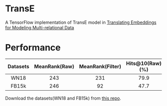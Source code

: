 # TransE
A TensorFlow implementation of TransE model in [Translating Embeddings for Modeling
Multi-relational Data](https://www.utc.fr/~bordesan/dokuwiki/_media/en/transe_nips13.pdf)

# Performance
| Datasets | MeanRank(Raw) | MeanRank(Filter) | Hits@10(Raw)(%) | Hits@10(Filter)(%) | Epochs |
| :------: | :-----------: | :--------------: | :-------------: | :----------------: | :----: |
| WN18 | 243 | 231 | 79.9 | 93.9 | 1000 |
| FB15k | 246 | 92 | 47.7 | 74.0 | 2000 |

Download the datasets(WN18 and FB15k) from [this repo](https://github.com/thunlp/KB2E).
